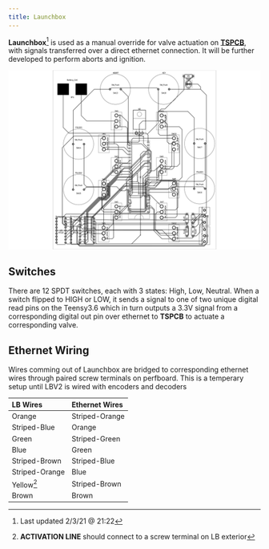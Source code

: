 ```yaml
---
title: Launchbox
---
```

**Launchbox**[^1] is used as a manual override for valve actuation on [**TSPCB**](teststandpcb), with signals transferred over a direct ethernet connection. It will be further developed to perform aborts and ignition.

![image](Launchbox2-3@1222.jpg)
## Switches
There are 12 SPDT switches, each with 3 states: High, Low, Neutral. When a switch flipped to HIGH or LOW, it sends a signal to one of two unique digital read pins on the Teensy3.6 which in turn outputs a 3.3V signal from a corresponding digital out pin over ethernet to **TSPCB** to actuate a corresponding valve. 

## Ethernet Wiring
Wires comming out of Launchbox are bridged to corresponding ethernet wires through paired screw terminals on perfboard. This is a temperary setup until LBV2 is wired with encoders and decoders

|LB Wires|Ethernet Wires|
|:-------|:-------------|
|Orange|Striped-Orange|
|Striped-Blue|Orange|
|Green|Striped-Green|
|Blue|Green|
|Striped-Brown|Striped-Blue|
|Striped-Orange|Blue|
|Yellow[^2]|Striped-Brown|
|Brown|Brown|


[^1]: Last updated 2/3/21 @ 21:22
[^2]: **ACTIVATION LINE** should connect to a screw terminal on LB exterior